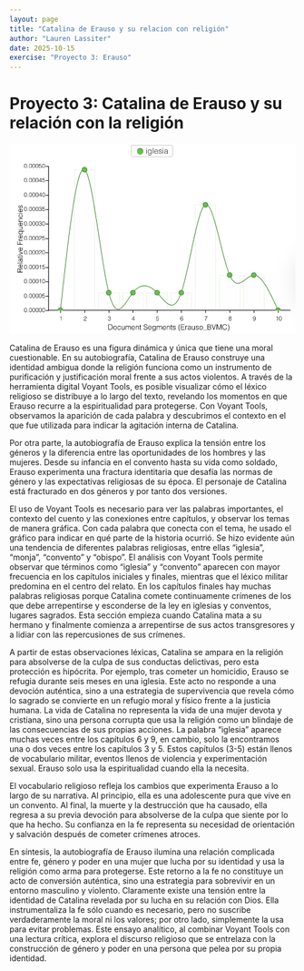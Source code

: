 ```yaml
---
layout: page
title: "Catalina de Erauso y su relacion con religión"
author: "Lauren Lassiter"
date: 2025-10-15
exercise: "Proyecto 3: Erauso"
---
```


# Proyecto 3: Catalina de Erauso y su relación con la religión

![Grafico sobre la palabra iglesia](https://raw.githubusercontent.com/dh-miami/SPA_410_Fall25/refs/heads/main/assets/img/Lassiter.Iglesia.Imagen.png)

Catalina de Erauso es una figura dinámica y única que tiene una moral cuestionable. En su autobiografía, Catalina de Erauso construye una identidad ambigua donde la religión funciona como un instrumento de purificación y justificación moral frente a sus actos violentos. A través de la herramienta digital Voyant Tools, es posible visualizar cómo el léxico religioso se distribuye a lo largo del texto, revelando los momentos en que Erauso recurre a la espiritualidad para protegerse. Con Voyant Tools, observamos la aparición de cada palabra y descubrimos el contexto en el que fue utilizada para indicar la agitación interna de Catalina. 

Por otra parte, la autobiografía de Erauso explica la tensión entre los géneros y la diferencia entre las oportunidades de los hombres y las mujeres. Desde su infancia en el convento hasta su vida como soldado, Erauso experimenta una fractura identitaria que desafía las normas de género y las expectativas religiosas de su época. El personaje de Catalina está fracturado en dos géneros y por tanto dos versiones.

El uso de Voyant Tools es necesario para ver las palabras importantes, el contexto del cuento y las conexiones entre capítulos, y observar los temas de manera gráfica. Con cada palabra que conecta con el tema, he usado el gráfico para indicar en qué parte de la historia ocurrió. Se hizo evidente aún una tendencia de diferentes palabras religiosas, entre ellas “iglesia”, “monja”, “convento” y “obispo”. El análisis con Voyant Tools permite observar que términos como “iglesia” y “convento” aparecen con mayor frecuencia en los capítulos iniciales y finales, mientras que el léxico militar predomina en el centro del relato. En los capítulos finales hay muchas palabras religiosas porque Catalina comete continuamente crímenes de los que debe arrepentirse y esconderse de la ley en iglesias y conventos, lugares sagrados. Esta sección empieza cuando Catalina mata a su hermano y finalmente comienza a arrepentirse de sus actos transgresores y a lidiar con las repercusiones de sus crímenes. 

A partir de estas observaciones léxicas, Catalina se ampara en la religión para absolverse de la culpa de sus conductas delictivas, pero esta protección es hipócrita. Por ejemplo, tras cometer un homicidio, Erauso se refugia durante seis meses en una iglesia. Este acto no responde a una devoción auténtica, sino a una estrategia de supervivencia que revela cómo lo sagrado se convierte en un refugio moral y físico frente a la justicia humana. La vida de Catalina no representa la vida de una mujer devota y cristiana, sino una persona corrupta que usa la religión como un blindaje de las consecuencias de sus propias acciones. La palabra “iglesia” aparece muchas veces entre los capítulos 6 y 9, en cambio, solo la encontramos una o dos veces entre los capítulos 3 y 5. Estos capítulos (3-5) están llenos de vocabulario militar, eventos llenos de violencia y experimentación sexual. Erauso solo usa la espiritualidad cuando ella la necesita. 

El vocabulario religioso refleja los cambios que experimenta Erauso a lo largo de su narrativa. Al principio, ella es una adolescente pura que vive en un convento. Al final, la muerte y la destrucción que ha causado, ella regresa a su previa devoción para absolverse de la culpa que siente por lo que ha hecho. Su confianza en la fe representa su necesidad de orientación y salvación después de cometer crímenes atroces.

En síntesis, la autobiografía de Erauso ilumina una relación complicada entre fe, género y poder en una mujer que lucha por su identidad y usa la religión como arma para protegerse. Este retorno a la fe no constituye un acto de conversión auténtica, sino una estrategia para sobrevivir en un entorno masculino y violento. Claramente existe una tensión entre la identidad de Catalina revelada por su lucha en su relación con Dios. Ella instrumentaliza la fe sólo cuando es necesario, pero no suscribe verdaderamente la moral ni los valores; por otro lado, simplemente la usa para evitar problemas. Este ensayo analítico, al combinar Voyant Tools con una lectura crítica, explora el discurso religioso que se entrelaza con la construcción de género y poder en una persona que pelea por su propia identidad. 

